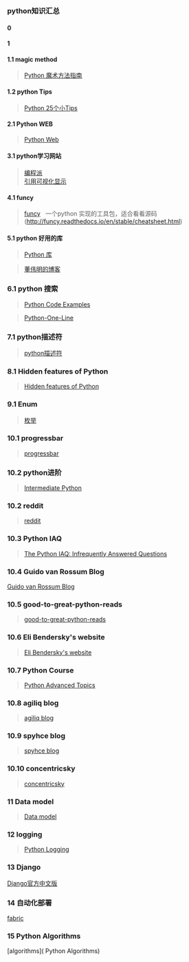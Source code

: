 ### python知识汇总

#### 0
#### 1
#### 1.1 magic method
> [Python 魔术方法指南](https://github.com/PyCodersCN/PyCodersCN/blob/master/issue6/a-guide-to-pythons-magic-methods.rst)  <br/>

#### 1.2 python Tips
> [Python 25个小Tips](http://book.pythontips.com/en/latest/index.html)            <br/>

#### 2.1 Python WEB
>[Python Web](http://python-web-guide.readthedocs.io/zh/latest/)                     <br/>


#### 3.1 python学习网站
>[编程派](http://codingpy.com/) </br>
>[引用可视化显示]( http://www.pythontutor.com)</br>


#### 4.1 funcy 
>[funcy](http://funcy.readthedocs.io/en/stable/overview.html)   一个python 实现的工具包，适合看看源码
> (http://funcy.readthedocs.io/en/stable/cheatsheet.html)


#### 5.1 python 好用的库
>[Python 库](https://segmentfault.com/a/1190000010103386)

>[董伟明的博客](https://dongweiming.github.io/)

### 6.1 python 搜索

> [Python Code Examples](https://www.programcreek.com/python/)

> [Python-One-Line](https://arunrocks.com/python-one-liner-games/)

### 7.1 python描述符

> [python描述符](http://python.jobbole.com/tag/描述符/)

### 8.1 Hidden features of Python

> [Hidden features of Python](https://stackoverflow.com/questions/101268/hidden-features-of-python#109182)

### 9.1 Enum

> [枚举](https://docs.python.org/3/library/enum.html)

### 10.1 progressbar

> [progressbar](http://progressbar-2.readthedocs.io/en/latest/index.html)

### 10.2 python进阶

> [Intermediate Python](https://github.com/eastlakeside/interpy-zh)

### 10.2 reddit 

> [reddit](https://www.reddit.com/r/Python/)

### 10.3 Python IAQ

> [The Python IAQ: Infrequently Answered Questions](http://norvig.com/python-iaq.html)

### 10.4 Guido van Rossum Blog

[Guido van Rossum Blog](https://www.blogger.com/profile/12821714508588242516)

### 10.5 good-to-great-python-reads 

> [good-to-great-python-reads](http://jessenoller.com/good-to-great-python-reads/)

### 10.6 Eli Bendersky's website

> [Eli Bendersky's website](https://eli.thegreenplace.net/archives/all)

### 10.7 Python Course

> [Python Advanced Topics](https://www.python-course.eu/advanced_topics.php)

### 10.8  agiliq blog
> [agiliq blog](https://www.agiliq.com/blog/)

### 10.9  spyhce blog
> [spyhce blog](https://spyhce.com/blog)

### 10.10 concentricsky
>[concentricsky](https://www.concentricsky.com/articles)

### 11 Data model

> [Data model](https://docs.python.org/3/reference/datamodel.html)

### 12 logging

> [Python Logging](https://docs.python.org/3/library/logging.html)



### 13 Django

[Django官方中文版](https://docs.djangoproject.com/zh-hans/2.0/)



### 14 自动化部署

[fabric](http://www.fabfile.org)



### 15 Python Algorithms

[algorithms]( Python Algorithms)



